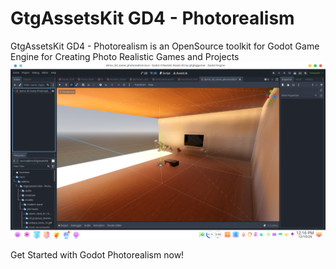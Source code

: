 # GtgAssetsKit GD4 - Photorealism
 GtgAssetsKit GD4 - Photorealism is an OpenSource toolkit for Godot Game Engine for Creating Photo Realistic Games and Projects
<img src="Screenshot_20241210_121629.png">

Get Started with Godot Photorealism now!
